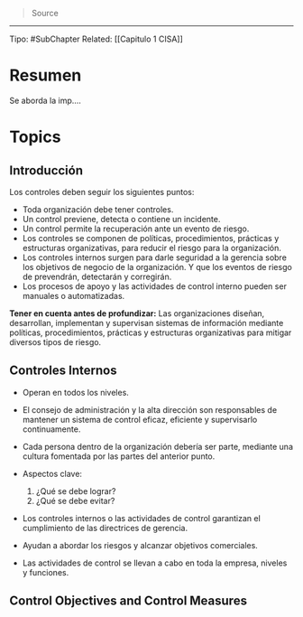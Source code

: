 > Source
--- 

Tipo: #SubChapter
Related: [[Capitulo 1 CISA]]
# Resumen
Se aborda la imp....

# Topics

## Introducción
Los controles deben seguir los siguientes puntos:
- Toda organización debe tener controles.
- Un control previene, detecta o contiene un incidente.
- Un control permite la recuperación ante un evento de riesgo.
- Los controles se componen de políticas, procedimientos, prácticas y estructuras organizativas, para reducir el riesgo para la organización.
- Los controles internos surgen para darle seguridad a la gerencia sobre los objetivos de negocio de la organización. Y que los eventos de riesgo de prevendrán, detectarán y corregirán.
- Los procesos de apoyo y las actividades de control interno pueden ser manuales o automatizadas.

**Tener en cuenta antes de profundizar:** Las organizaciones diseñan, desarrollan, implementan y supervisan sistemas de información mediante políticas, procedimientos, prácticas y estructuras organizativas para mitigar diversos tipos de riesgo.

## Controles Internos
- Operan en todos los niveles.
- El consejo de administración y la alta dirección son responsables de mantener un sistema de control eficaz, eficiente y supervisarlo continuamente.
- Cada persona dentro de la organización debería ser parte, mediante una cultura fomentada por las partes del anterior punto.
- Aspectos clave:
	1. ¿Qué se debe lograr?
	2. ¿Qué se debe evitar?

- Los controles internos o las actividades de control garantizan el cumplimiento de las directrices de gerencia.
- Ayudan a abordar los riesgos y alcanzar objetivos comerciales.
- Las actividades de control se llevan a cabo en toda la empresa, niveles y funciones.

## Control Objectives and Control Measures
